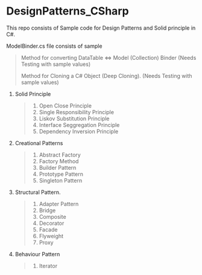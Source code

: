 # DesignPatterns_CSharp
This repo consists of Sample code for Design Patterns and Solid principle in C#. 

ModelBinder.cs file consists of sample
> Method for converting DataTable <=> Model (Collection) Binder (Needs Testing with sample values)
> 
> Method for Cloning a C# Object (Deep Cloning). (Needs Testing with sample values)

1. Solid Principle
    > 1. Open Close Principle
    > 2. Single Responsibility Principle
    > 3. Liskov Substitution Principle
    > 4. Interface Seggregation Principle
    > 5. Dependency Inversion Principle
       
2. Creational Patterns
   > 1. Abstract Factory
   > 2. Factory Method
   > 3. Builder Pattern
   > 4. Prototype Pattern
   > 5. Singleton Pattern

3. Structural Pattern.
   > 1. Adapter Pattern
   > 2. Bridge
   > 3. Composite
   > 4. Decorator
   > 5. Facade
   > 6. Flyweight
   > 7. Proxy

4. Behaviour Pattern
   > 1. Iterator
  
   
   
